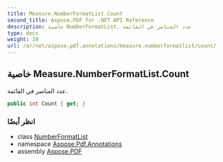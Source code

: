 ```yaml
---
title: Measure.NumberFormatList.Count
second_title: Aspose.PDF for .NET API Reference
description: خاصية NumberFormatList. عدد العناصر في القائمة
type: docs
weight: 20
url: /ar/net/aspose.pdf.annotations/measure.numberformatlist/count/
---
```

## خاصية Measure.NumberFormatList.Count

عدد العناصر في القائمة.

```csharp
public int Count { get; }
```

### انظر أيضًا

* class [NumberFormatList](../)
* namespace [Aspose.Pdf.Annotations](../../../aspose.pdf.annotations/)
* assembly [Aspose.PDF](../../../)